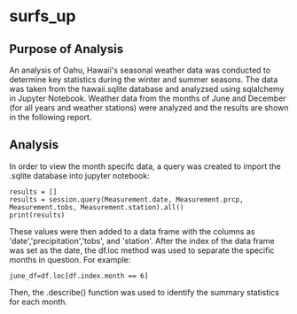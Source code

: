 # surfs_up

## Purpose of Analysis
  
  An analysis of Oahu, Hawaii's seasonal weather data was conducted to determine key statistics during the winter and summer seasons. The data was taken from the hawaii.sqlite database and analyzsed using sqlalchemy in Jupyter Notebook. Weather data from the months of June and December (for all years and weather stations) were analyzed and the results are shown in the following report. 

## Analysis

  In order to view the month specifc data, a query was created to import the .sqlite database into jupyter notebook:
```
results = []
results = session.query(Measurement.date, Measurement.prcp, Measurement.tobs, Measurement.station).all()
print(results)
```
These values were then added to a data frame with the columns as 'date','precipitation','tobs', and 'station'. After the index of the data frame was set as the date, the df.loc method was used to separate the specific months in question. For example:
```
june_df=df.loc[df.index.month == 6]
```

  Then, the .describe() function was used to identify the summary statistics for each month. 
